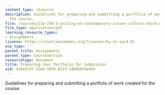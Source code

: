 ```yaml
---
content_type: resource
description: Guidelines for preparing and submitting a portfolio of work created for
  the course.
file: /courses/21w-730-5-writing-on-contemporary-issues-culture-shock-writing-editing-and-publishing-in-cyberspace-fall-2008/43643c9f51eb5650b2231468b8f4e454_prfl_sbn_gdl.pdf
file_type: application/pdf
learning_resource_types:
- Assignments
license: https://creativecommons.org/licenses/by-nc-sa/4.0/
ocw_type: ''
parent_title: Assignments
parent_type: CourseSection
resourcetype: Document
title: Preparing Your Portfolio for Submission
uid: 43643c9f-51eb-5650-b223-1468b8f4e454
---
```

Guidelines for preparing and submitting a portfolio of work created for the course.